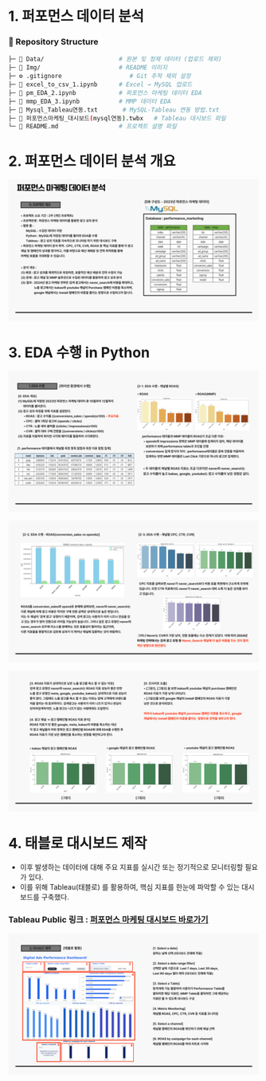 # 1. 퍼포먼스 데이터 분석
### 📁 Repository Structure
```bash
├─ 📂 Data/                     # 원본 및 정제 데이터 (업로드 제외)
├─ 📂 Img/                      # README 이미지
├─ ⚙️ .gitignore                   # Git 추적 제외 설정
├─ 📓 excel_to_csv_1.ipynb      # Excel → MySQL 업로드
├─ 📓 pm_EDA_2.ipynb            # 퍼포먼스 마케팅 데이터 EDA
├─ 📓 mmp_EDA_3.ipynb           # MMP 데이터 EDA
├─ 📓 Mysql_Tableau연동.txt       # MySQL-Tableau 연동 방법.txt
├─ 📓 퍼포먼스마케팅_대시보드(mysql연동).twbx   # Tableau 대시보드 파일
└─ 📘 README.md                 # 프로젝트 설명 파일
```

# 2. 퍼포먼스 데이터 분석 개요
![퍼포먼스 데이터 분석 개요](./Img/002.jpg)


# 3. EDA 수행 in Python
![EDA 결과1](./Img/003.jpg)

![EDA 결과2](./Img/004.jpg)

![EDA 결과3](./Img/005.jpg)


# 4. 태블로 대시보드 제작
- 이후 발생하는 데이터에 대해 주요 지표를 실시간 또는 정기적으로 모니터링할 필요가 있다. 
- 이를 위해 Tableau(태블로) 를 활용하여, 핵심 지표를 한눈에 파악할 수 있는 대시보드를 구축했다.
### Tableau Public 링크 : [퍼포먼스 마케팅 대시보드 바로가기](https://public.tableau.com/app/profile/kyun8996/viz/__prj/performance)

![대시보드 화면](./Img/006.jpg)
